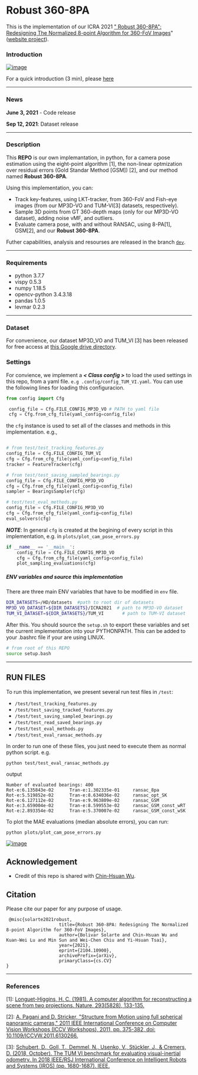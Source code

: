 # Robust 360-8PA

This is the implementation of our ICRA 2021 ["
Robust 360-8PA": Redesigning The Normalized 8-point Algorithm
for 360-FoV Images](https://arxiv.org/abs/2104.10900)" ([website project](https://enriquesolarte.github.io/robust_360_8pa/)).


### Introduction
[![image](https://github.com/EnriqueSolarte/EnriqueSolarte.github.io/blob/main/robust_360_8pa/assets/play_video_12_min.png)](https://drive.google.com/file/d/1BazLvaZllLIf-QY1xb2tbQaJYhtXy2_R/preview)

For a quick introduction (3 min), please [here](https://drive.google.com/file/d/1qSuaWtE9uO62hN8XR8Gxa4KDCfVfeDzt/preview)


---
### News
**June 3, 2021** - Code release 

**Sep 12, 2021**: Dataset release

---

### Description

This **REPO** is our own implemantation, in python, for a camera pose estimation using the eight-point algorithm [1], the non-linear optmization over residual errors (Gold Standar Method [GSM]) [2], and our method named **Robust 360-8PA**.

Using this implementation, you can:

* Track key-features, using LKT-tracker, from 360-FoV and Fish-eye images (from our MP3D-VO and TUM-VI[3] datasets, respectively). 
* Sample 3D points from GT 360-depth maps (only for our MP3D-VO dataset), adding noise vMF, and outliers.
* Evaluate camera pose, with and without RANSAC, using 8-PA[1], GSM[2], and our **Robust 360-8PA**.

Futher capabilities, analysis and resourses are released in the branch [```dev```](https://github.com/EnriqueSolarte/robust_360_8PA/tree/dev).

---
### Requirements
* python                    3.7.7
* vispy                     0.5.3
* numpy                     1.18.5 
* opencv-python             3.4.3.18
* pandas                    1.0.5 
* levmar                    0.2.3
---
### Dataset
For convenience, our dataset MP3D_VO and TUM_VI [3] has been released for free access at [this Google drive directory](https://drive.google.com/drive/folders/1wGLRFXJXeKxpFB5_N3LXaV7TcEPF1-Fh?usp=sharing).

### Settings

For convience, we implement a  ***< Class config >*** to load the used settings in this repo, from a yaml file. ```e.g .config/config_TUM_VI.yaml```. You can use the following lines for loading this configuracion. 

```py
from config import Cfg

 config_file = Cfg.FILE_CONFIG_MP3D_VO # PATH to yaml file
 cfg = Cfg.from_cfg_file(yaml_config=config_file)
```

the ```cfg``` instance is used to set all of the classes and methods in this implementation. e.g., 

```py

# from test/test_tracking_features.py
config_file = Cfg.FILE_CONFIG_TUM_VI    
cfg = Cfg.from_cfg_file(yaml_config=config_file)
tracker = FeatureTracker(cfg)

# from test/test_saving_sampled_bearings.py
config_file = Cfg.FILE_CONFIG_MP3D_VO
cfg = Cfg.from_cfg_file(yaml_config=config_file)
sampler = BearingsSampler(cfg)

# test/test_eval_methods.py
config_file = Cfg.FILE_CONFIG_MP3D_VO
cfg = Cfg.from_cfg_file(yaml_config=config_file)
eval_solvers(cfg)

```
***NOTE***: In general ```cfg``` is created at the begining of every script in this implementation, e.g. in  ```plots/plot_cam_pose_errors.py```

```py
if __name__ == '__main__':
    config_file = Cfg.FILE_CONFIG_MP3D_VO
    cfg = Cfg.from_cfg_file(yaml_config=config_file)
    plot_sampling_evaluations(cfg)
```

##### ENV variables and source this implementation


There are three main ENV variables that have to be modified in ```env``` file. 

```sh
DIR_DATASETS=/HD/datasets  #path to root dir of datasets
MP3D_VO_DATASET=${DIR_DATASETS}/ICRA2021  # path to MP3D-VO dataset
TUM_VI_DATASET=${DIR_DATASETS}/TUM_VI       # path to TUM-VI dataset
```
After this. You should source the ```setup.sh``` to export these variables and set the current implementation into your PYTHONPATH. This can be added to your .bashrc file if your are using LINUX.

```sh
# from root of this REPO
source setup.bash
```
---
## RUN FILES

To run this implementation, we present several run test files in ```/test```:
* ```/test/test_tracking_features.py```
* ```/test/test_saving_tracked_features.py```
* ```/test/test_saving_sampled_bearings.py```
* ```/test/test_read_saved_bearings.py```
* ```/test/test_eval_methods.py```
* ```/test/test_eval_ransac_methods.py  ```

In order to run one of these files, you just need to execute them as normal python script. e.g.
 ```
 python test/test_eval_ransac_methods.py
 ```

output
```
Number of evaluated bearings: 400
Rot-e:6.135843e-02      Tran-e:1.302335e-01     ransac_8pa
Rot-e:5.519852e-02      Tran-e:8.634036e-02     ransac_opt_SK
Rot-e:6.127112e-02      Tran-e:9.963809e-02     ransac_GSM
Rot-e:3.659004e-02      Tran-e:8.599553e-02     ransac_GSM_const_wRT
Rot-e:2.893354e-02      Tran-e:5.370007e-02     ransac_GSM_const_wSK
```

To plot the MAE evaluations (median absolute errors), you can run:

```
python plots/plot_cam_pose_errors.py
```

[![image](https://github.com/EnriqueSolarte/EnriqueSolarte.github.io/blob/main/robust_360_8pa/assets/demo_v3_2.gif)](https://enriquesolarte.github.io/robust_360_8pa/)


## Acknowledgement
- Credit of this repo is shared with [Chin-Hsuan Wu](https://chinhsuanwu.github.io/).

## Citation
Please cite our paper for any purpose of usage.
```
 @misc{solarte2021robust,
                    title={Robust 360-8PA: Redesigning The Normalized 8-point Algorithm for 360-FoV Images}, 
                    author={Bolivar Solarte and Chin-Hsuan Wu and Kuan-Wei Lu and Min Sun and Wei-Chen Chiu and Yi-Hsuan Tsai},
                    year={2021},
                    eprint={2104.10900},
                    archivePrefix={arXiv},
                    primaryClass={cs.CV}
}
```
---
### References
[1]: [Longuet-Higgins, H. C. (1981). A computer algorithm for reconstructing a scene from two projections. Nature, 293(5828), 133-135.](https://www.nature.com/articles/293133a0)

[2]: [A. Pagani and D. Stricker, "Structure from Motion using full spherical panoramic cameras," 2011 IEEE International Conference on Computer Vision Workshops (ICCV Workshops), 2011, pp. 375-382, doi: 10.1109/ICCVW.2011.6130266.](10.1109/ICCVW.2011.6130266)

[3]: [Schubert, D., Goll, T., Demmel, N., Usenko, V., Stückler, J., & Cremers, D. (2018, October). The TUM VI benchmark for evaluating visual-inertial odometry. In 2018 IEEE/RSJ International Conference on Intelligent Robots and Systems (IROS) (pp. 1680-1687). IEEE.](https://arxiv.org/abs/1804.06120)
